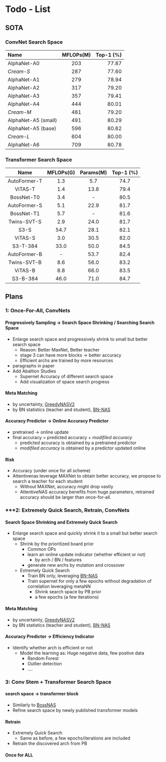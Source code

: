 # Todo - List

## SOTA

### ConvNet Search Space

| Name  | MFLOPs(M)  | Top-1 (%) |
| :------------ |:---------------:| -----:|
| AlphaNet-A0      | 203 | 77.87 |
| *Cream-S*      | 287 | 77.60 |
| AlphaNet-A1     | 279 | 78.94 |
| AlphaNet-A2     | 317 | 79.20 |
| AlphaNet-A3    | 357 | 79.41 |
| AlphaNet-A4     | 444 | 80.01 |
| *Cream-M*     | 481 | 79.20 |
| AlphaNet-A5 (small)     | 491 | 80.29 |
| AlphaNet-A5 (base)    | 596 | 80.62 |
| *Cream-L*    | 604 | 80.00 |
| AlphaNet-A6     | 709 | 80.78 | 

### Transformer Search Space

| Name  | MFLOPs(G) | Params(M)  | Top-1 (%) |
| :------------: |:---------------:|:---------------:| :-----:|
| AutoFormer-T  |  1.3  | 5.7 | 74.7 |
| ViTAS-T     | 1.4 | 13.8 | 79.4 |
| BossNet-T0  |  3.4  | - | 80.5 |
| AutoFormer-S  |  5.1  | 22.9 | 81.7 |
| BossNet-T1  |  5.7  | - | 81.6 |
| Twins-SVT-S  |  2.9  | 24.0 | 81.7 |
| S3-S  |  54.7  | 28.1 | 82.1 |
| ViTAS-S    | 3.0 | 30.5 | 82.0 |
| S3-T-384  |  33.0  | 50.0 | 84.5 |
| AutoFormer-B  |  -  | 53.7 | 82.4 |
| Twins-SVT-B  |  8.6  | 56.0 | 83.2 |
| ViTAS-B     | 8.8 | 66.0 | 83.5 |
| S3-B-384     | 46.0 | 71.0 | 84.7 |


## Plans

### 1: Once-For-All, ConvNets

#### Progressively Sampling -> Search Space Shrinking / Searching Search Space

* Enlarge search space and progressively shrink to small but better search space
    * Reason: Better MaxNet, Better teacher
    * stage 3 can have more blocks -> better accuracy
    * Efficient archs are trained by more resources
* paragraphs in paper
* Add Abaltion Studies
    * Supernet Accuracy of different search space
    * Add visualization of space search progress
    
#### Meta Matching

* by uncertainty, [GreedyNASV2](https://arxiv.org/abs/2111.12609)
* by BN statistics (teacher and student), [BN-NAS](https://arxiv.org/abs/2108.07375)

#### Accuracy Predictor -> Online Accuracy Predictor

* pretrained -> online update
* final accuracy = predicted accuracy + *modifiled accuracy*
    * predicted accuracy is obtained by a pretrained predictor
    * *modifiled accuracy* is obtained by a predictor updated online
    
#### Risk

* Accuracy (under once for all scheme)
* Attentivenas leverage MAXNet to obtain better accuracy, we propose to search a teacher for each student
    * Without MAXNet, accuracy might drop vastly
    * AttentiveNAS accuracy benefits from huge parameters, retrained accuracy should be larger than once-for-all.

### ***2: Extremely Quick Search, Retrain, ConvNets

#### Search Space Shrinking and Extremely Quick Search

* Enlarge search space and quickly shrink it to a small but better search space
    * Shrink by the prioritized board prior
        - Common OPs
        - learn an online update indicator (whether efficient or not)
            * by arch / BN / features
        - generate new archs by mutation and crossover
    * Extremely Quick Search
        * Train BN only, leveraging [BN-NAS](https://arxiv.org/abs/2108.07375)
        * Train supernet for only a few epochs without degradation of correlation leveraging metaNN
            * Shrink search space by PB prior
            * a few epochs (a few iterations)
    
#### Meta Matching

* by uncertainty, [GreedyNASV2](https://arxiv.org/abs/2111.12609)
* by BN statistics (teacher and student), [BN-NAS](https://arxiv.org/abs/2108.07375)

#### Accuracy Predictor -> Efficiency Indicator

* Identify whether arch is efficient or not
    * Model the learning as: Huge negative data, few postive data
        * Random Forest
        * Outlier detection 
        * ....

### 3: Conv Stem + Transformer Search Space

#### search space -> transformer block 

* Similarly to [BossNAS](https://arxiv.org/abs/2103.12424)
* Refine search space by newly published transformer models

#### Retrain 

* Extremely Quick Search
    - Same as before, a few epochs/iterations are included
* Retrain the discovered arch from PB 

#### Once for ALL 


